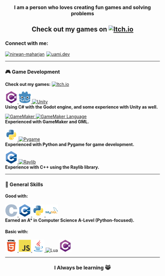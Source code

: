 <h3 align="center">I am a person who loves creating fun games and solving problems</h3>
<h2 align="center">Check out my games on <a href="https://uami.itch.io/">    <img src="https://static.wikia.nocookie.net/logopedia/images/0/01/Itch_io.svg/revision/latest?cb=20220421190013"
         alt="Itch.io" height="40"/></a></h2>

<h3 align="left">Connect with me:</h3> 
<p align="left" style="display: flex; align-items: center; gap: 6px;">
  <a href="https://linkedin.com/in/nirwan-maharjan" target="blank">
    <img src="https://raw.githubusercontent.com/rahuldkjain/github-profile-readme-generator/master/src/images/icons/Social/linked-in-alt.svg"
         alt="nirwan-maharjan" height="30" width="40"/>
  </a>
  <a href="https://instagram.com/uami.dev" target="blank">
    <img src="https://raw.githubusercontent.com/rahuldkjain/github-profile-readme-generator/master/src/images/icons/Social/instagram.svg"
         alt="uami.dev" height="30" width="40"/>
  </a>
</p>

---

<h3 align="left">🎮 Game Development</h3>

<p align="left">
  <b>Check out my games:</b>
  <a href="https://uami.itch.io" target="_blank" rel="noreferrer">
    <img src="https://static.wikia.nocookie.net/logopedia/images/0/01/Itch_io.svg/revision/latest?cb=20220421190013"
         alt="Itch.io" height="40"/>
  </a>
</p>

<p align="left">
  <!-- C# + Godot + Unity -->
  <a href="https://github.com/Uami-11/2d-rpg-practice" target="_blank" rel="noreferrer">
    <img src="https://raw.githubusercontent.com/devicons/devicon/master/icons/csharp/csharp-original.svg"
         alt="C#" width="40" height="40"/>
  </a>
  <a href="https://github.com/Uami-11/2d-rpg-practice" target="_blank" rel="noreferrer">
    <img src="https://raw.githubusercontent.com/devicons/devicon/master/icons/godot/godot-original.svg"
         alt="Godot" width="40" height="40"/>
  </a>
  <a href="https://github.com/Uami-11/GMTK" target="_blank" rel="noreferrer">
    <img src="https://www.vectorlogo.zone/logos/unity3d/unity3d-icon.svg"
         alt="Unity" width="40" height="40"/>
  </a>
  <br>
  <b>Using C# with the Godot engine, and some experience with Unity as well.</b>
</p>

<p align="left">
  <!-- GameMaker -->
  <a href="https://github.com/Uami-11/DEATH-IS-AN-OPPORTUNITY" target="_blank" rel="noreferrer">
    <img src="https://gamemaker.io/next/images/icons/safari-pinned-tab.svg"
         alt="GameMaker" width="40" height="40"/>
  </a>
  <a href="https://github.com/Uami-11/DEATH-IS-AN-OPPORTUNITY" target="_blank" rel="noreferrer">
    <img src="https://upload.wikimedia.org/wikipedia/commons/9/9e/Gamemaker_language.png"
         alt="GameMaker Language" width="40" height="40"/>
  </a>
  <br>
  <b>Experienced with GameMaker and GML.</b>
</p>

<p align="left">
  <!-- Python + Pygame -->
  <a href="https://github.com/Uami-11/Galactic-Cruiser" target="_blank" rel="noreferrer">
    <img src="https://raw.githubusercontent.com/devicons/devicon/master/icons/python/python-original.svg"
         alt="Python" width="40" height="40"/>
  </a>
  <a href="https://github.com/Uami-11/Galactic-Cruiser" target="_blank" rel="noreferrer">
    <img src="https://user-images.githubusercontent.com/46412508/170405943-e75458ec-6cb4-462e-91ba-43c861a3d6cf.png"
         alt="Pygame" width="40" height="40"/>
  </a>
  <br>
  <b>Experienced with Python and Pygame for game development.</b>
</p>

<p align="left">
  <!-- C++ + Raylib -->
  <a href="https://github.com/Uami-11/ppFinal" target="_blank" rel="noreferrer">
    <img src="https://raw.githubusercontent.com/devicons/devicon/master/icons/cplusplus/cplusplus-original.svg"
         alt="C++" width="40" height="40"/>
  </a>
  <a href="https://github.com/Uami-11/ppFinal" target="_blank" rel="noreferrer">
    <img src="https://upload.wikimedia.org/wikipedia/commons/f/f4/Raylib_logo.png"
         alt="Raylib" width="40" height="40"/>
  </a>
  <br>
  <b>Experience with C++ using the Raylib library.</b>
</p>

---

<h3 align="left">🧠 General Skills</h3>

<h4 align="left">Good with:</h4>
<p align="left">
  <a href="https://github.com/Uami-11/Thumble" target="_blank" rel="noreferrer">
    <img src="https://raw.githubusercontent.com/devicons/devicon/master/icons/c/c-original.svg"
         alt="C" width="40" height="40"/>
  </a>
  <a href="https://www.w3schools.com/cpp/" target="_blank" rel="noreferrer">
    <img src="https://raw.githubusercontent.com/devicons/devicon/master/icons/cplusplus/cplusplus-original.svg"
         alt="C++" width="40" height="40"/>
  </a>
  <a href="https://www.python.org" target="_blank" rel="noreferrer">
    <img src="https://raw.githubusercontent.com/devicons/devicon/master/icons/python/python-original.svg"
         alt="Python" width="40" height="40"/>
  </a>
  <a href="https://www.mysql.com/" target="_blank" rel="noreferrer">
    <img src="https://raw.githubusercontent.com/devicons/devicon/master/icons/mysql/mysql-original-wordmark.svg"
         alt="MySQL" width="40" height="40"/>
  </a>
  <br>
  <b>Earned an A* in Computer Science A-Level (Python-focused).</b>
</p>

<h4 align="left">Basic with:</h4>
<p align="left">
  <a href="https://www.w3.org/html/" target="_blank" rel="noreferrer">
    <img src="https://raw.githubusercontent.com/devicons/devicon/master/icons/html5/html5-original-wordmark.svg"
         alt="HTML5" width="40" height="40"/>
  </a>
  <a href="https://developer.mozilla.org/en-US/docs/Web/JavaScript" target="_blank" rel="noreferrer">
    <img src="https://raw.githubusercontent.com/devicons/devicon/master/icons/javascript/javascript-original.svg"
         alt="JavaScript" width="40" height="40"/>
  </a>
  <a href="https://www.java.com" target="_blank" rel="noreferrer">
    <img src="https://raw.githubusercontent.com/devicons/devicon/master/icons/java/java-original.svg"
         alt="Java" width="40" height="40"/>
  </a>
  <img src="https://upload.wikimedia.org/wikipedia/commons/thumb/c/cf/Lua-Logo.svg/947px-Lua-Logo.svg.png"
       alt="Lua" width="40" height="40"/>
  <a href="https://www.w3schools.com/cs/" target="_blank" rel="noreferrer">
    <img src="https://raw.githubusercontent.com/devicons/devicon/master/icons/csharp/csharp-original.svg"
         alt="C#" width="40" height="40"/>
  </a>
</p>

---

<h3 align="center">I Always be learning 😹</h3>
